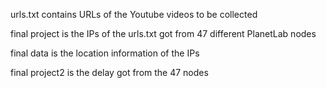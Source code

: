 urls.txt contains URLs of the Youtube videos to be collected

final project is the IPs of the urls.txt got from 47 different PlanetLab nodes

final data is the location information of the IPs

final project2 is the delay got from the 47 nodes